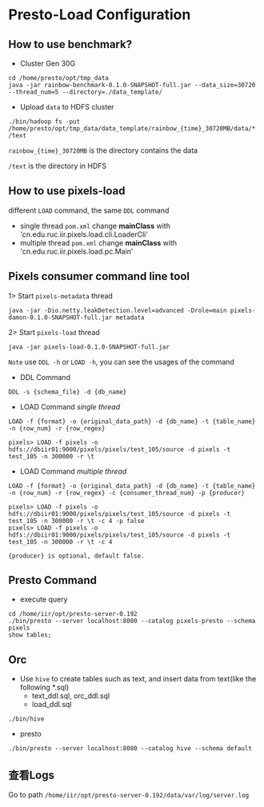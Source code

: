 # Presto-Load Configuration

## How to use benchmark?
- Cluster Gen 30G
```
cd /home/presto/opt/tmp_data
java -jar rainbow-benchmark-0.1.0-SNAPSHOT-full.jar --data_size=30720 --thread_num=5 --directory=./data_template/
```
- Upload `data` to HDFS cluster
```
./bin/hadoop fs -put /home/presto/opt/tmp_data/data_template/rainbow_{time}_30720MB/data/* /text
```
`rainbow_{time}_30720MB` is the directory contains the data

`/text` is the directory in HDFS

## How to use pixels-load
different `LOAD` command, the same `DDL` command
- single thread
`pom.xml` change **mainClass** with 'cn.edu.ruc.iir.pixels.load.cli.LoaderCli'
- multiple thread
`pom.xml` change **mainClass** with 'cn.edu.ruc.iir.pixels.load.pc.Main'

## Pixels consumer command line tool
1> Start `pixels-metadata` thread
```
java -jar -Dio.netty.leakDetection.level=advanced -Drole=main pixels-damon-0.1.0-SNAPSHOT-full.jar metadata
```
2> Start `pixels-load` thread
```
java -jar pixels-load-0.1.0-SNAPSHOT-full.jar
```
`Note` use `DDL -h` or `LOAD -h`, you can see the usages of the command
- DDL Command
```
DDL -s {schema_file} -d {db_name}
```
- LOAD Command *single thread*
```
LOAD -f {format} -o {original_data_path} -d {db_name} -t {table_name} -n {row_num} -r {row_regex}

pixels> LOAD -f pixels -o hdfs://dbiir01:9000/pixels/pixels/test_105/source -d pixels -t test_105 -n 300000 -r \t
```
- LOAD Command *multiple thread*
```
LOAD -f {format} -o {original_data_path} -d {db_name} -t {table_name} -n {row_num} -r {row_regex} -c {consumer_thread_num} -p {producer}

pixels> LOAD -f pixels -o hdfs://dbiir01:9000/pixels/pixels/test_105/source -d pixels -t test_105 -n 300000 -r \t -c 4 -p false
pixels> LOAD -f pixels -o hdfs://dbiir01:9000/pixels/pixels/test_105/source -d pixels -t test_105 -n 300000 -r \t -c 4

{producer} is optional, default false.

```

## Presto Command
- execute query
```
cd /home/iir/opt/presto-server-0.192
./bin/presto --server localhost:8080 --catalog pixels-presto --schema pixels
show tables;
```

## Orc
- Use `hive` to create tables such as text,  and insert data from text(like the following *.sql)
    - text_ddl.sql, orc_ddl.sql
    - load_ddl.sql
```
./bin/hive
```

- presto
```
./bin/presto --server localhost:8080 --catalog hive --schema default
```

## 查看Logs
Go to path `/home/iir/opt/presto-server-0.192/data/var/log/server.log` 